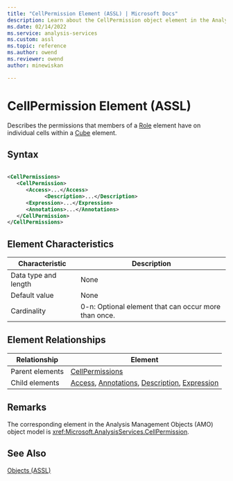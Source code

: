 ```yaml
---
title: "CellPermission Element (ASSL) | Microsoft Docs"
description: Learn about the CellPermission object element in the Analysis Services Scripting Language (ASSL) schema.
ms.date: 02/14/2022
ms.service: analysis-services
ms.custom: assl
ms.topic: reference
ms.author: owend
ms.reviewer: owend
author: minewiskan

---
```

# CellPermission Element (ASSL)

  Describes the permissions that members of a [Role](../objects/role-element-assl.md) element have on individual cells within a [Cube](../objects/cube-element-assl.md) element.  
  
## Syntax  
  
```xml  
  
<CellPermissions>  
   <CellPermission>  
      <Access>...</Access>  
            <Description>...</Description>  
      <Expression>...</Expression>  
      <Annotations>...</Annotations>  
   </CellPermission>  
</CellPermissions>  
```  
  
## Element Characteristics  
  
|Characteristic|Description|  
|--------------------|-----------------|  
|Data type and length|None|  
|Default value|None|  
|Cardinality|0-n: Optional element that can occur more than once.|  
  
## Element Relationships  
  
|Relationship|Element|  
|------------------|-------------|  
|Parent elements|[CellPermissions](../collections/cellpermissions-element-assl.md)|  
|Child elements|[Access](../properties/access-element-assl.md), [Annotations](../collections/annotations-element-assl.md), [Description](../properties/description-element-assl.md), [Expression](../properties/expression-element-assl.md)|  
  
## Remarks  
 The corresponding element in the Analysis Management Objects (AMO) object model is <xref:Microsoft.AnalysisServices.CellPermission>.  
  
## See Also  
 [Objects &#40;ASSL&#41;](../objects/objects-assl.md)  
  
  
